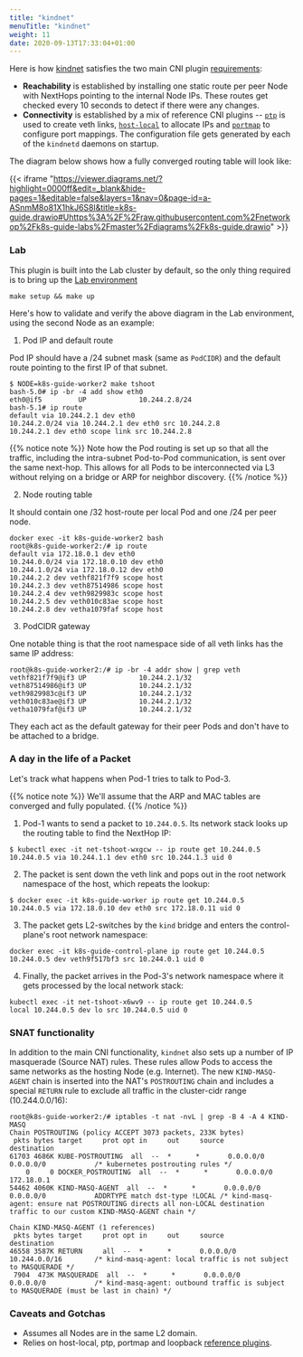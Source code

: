 ```yaml
---
title: "kindnet"
menuTitle: "kindnet"
weight: 11
date: 2020-09-13T17:33:04+01:00
---
```



Here is how [kindnet](https://github.com/aojea/kindnet#kindnet-components) satisfies the two main CNI plugin [requirements](/cni/):

* **Reachability** is established by installing one static route per peer Node with NextHops pointing to the internal Node IPs. These routes get checked every 10 seconds to detect if there were any changes.
* **Connectivity** is established by a mix of reference CNI plugins -- [`ptp`]((https://www.cni.dev/plugins/current/main/ptp/)) is used to create veth links, [`host-local`](https://www.cni.dev/plugins/current/ipam/host-local/) to allocate IPs and [`portmap`](https://www.cni.dev/plugins/current/meta/portmap/) to configure port mappings. The configuration file gets generated by each of the `kindnetd` daemons on startup.

The diagram below shows how a fully converged routing table will look like:


{{< iframe "https://viewer.diagrams.net/?highlight=0000ff&edit=_blank&hide-pages=1&editable=false&layers=1&nav=0&page-id=a-ASnmM8o81X1hkJ6S8l&title=k8s-guide.drawio#Uhttps%3A%2F%2Fraw.githubusercontent.com%2Fnetworkop%2Fk8s-guide-labs%2Fmaster%2Fdiagrams%2Fk8s-guide.drawio" >}}

### Lab 

This plugin is built into the Lab cluster by default, so the only thing required is to bring up the [Lab environment](/lab/)

```
make setup && make up
```

Here's how to validate and verify the above diagram in the Lab environment, using the second Node as an example:

1. Pod IP and default route

Pod IP should have a /24 subnet mask (same as `PodCIDR`) and the default route pointing to the first IP of that subnet.

```
$ NODE=k8s-guide-worker2 make tshoot
bash-5.0# ip -br -4 add show eth0
eth0@if5         UP             10.244.2.8/24 
bash-5.1# ip route
default via 10.244.2.1 dev eth0
10.244.2.0/24 via 10.244.2.1 dev eth0 src 10.244.2.8
10.244.2.1 dev eth0 scope link src 10.244.2.8
```

{{% notice note %}}
Note how the Pod routing is set up so that all the traffic, including the intra-subnet Pod-to-Pod communication, is sent over the same next-hop. This allows for all Pods to be interconnected via L3 without relying on a bridge or ARP for neighbor discovery.
{{% /notice %}}


2. Node routing table

It should contain one /32 host-route per local Pod and one /24 per peer node.

```
docker exec -it k8s-guide-worker2 bash
root@k8s-guide-worker2:/# ip route
default via 172.18.0.1 dev eth0 
10.244.0.0/24 via 172.18.0.10 dev eth0 
10.244.1.0/24 via 172.18.0.12 dev eth0 
10.244.2.2 dev vethf821f7f9 scope host 
10.244.2.3 dev veth87514986 scope host 
10.244.2.4 dev veth9829983c scope host 
10.244.2.5 dev veth010c83ae scope host 
10.244.2.8 dev vetha1079faf scope host 
```

3. PodCIDR gateway

One notable thing is that the root namespace side of all veth links has the same IP address:

```
root@k8s-guide-worker2:/# ip -br -4 addr show | grep veth
vethf821f7f9@if3 UP             10.244.2.1/32 
veth87514986@if3 UP             10.244.2.1/32 
veth9829983c@if3 UP             10.244.2.1/32 
veth010c83ae@if3 UP             10.244.2.1/32 
vetha1079faf@if3 UP             10.244.2.1/32 
```

They each act as the default gateway for their peer Pods and don't have to be attached to a bridge.

### A day in the life of a Packet

Let's track what happens when Pod-1 tries to talk to Pod-3.

{{% notice note %}}
We'll assume that the ARP and MAC tables are converged and fully populated.
{{% /notice %}}

1. Pod-1 wants to send a packet to `10.244.0.5`. Its network stack looks up the routing table to find the NextHop IP:

```
$ kubectl exec -it net-tshoot-wxgcw -- ip route get 10.244.0.5
10.244.0.5 via 10.244.1.1 dev eth0 src 10.244.1.3 uid 0 
```

2. The packet is sent down the veth link and pops out in the root network namespace of the host, which repeats the lookup:

```
$ docker exec -it k8s-guide-worker ip route get 10.244.0.5
10.244.0.5 via 172.18.0.10 dev eth0 src 172.18.0.11 uid 0 
```

3. The packet gets L2-switches by the `kind` bridge and enters the control-plane's root network namespace:

```
docker exec -it k8s-guide-control-plane ip route get 10.244.0.5
10.244.0.5 dev veth9f517bf3 src 10.244.0.1 uid 0 
```

4. Finally, the packet arrives in the Pod-3's network namespace where it gets processed by the local network stack:

```
kubectl exec -it net-tshoot-x6wv9 -- ip route get 10.244.0.5
local 10.244.0.5 dev lo src 10.244.0.5 uid 0 
```

### SNAT functionality

In addition to the main CNI functionality, `kindnet` also sets up a number of IP masquerade (Source NAT) rules. These rules allow Pods to access the same networks as the hosting Node (e.g. Internet). The new `KIND-MASQ-AGENT` chain is inserted into the NAT's `POSTROUTING` chain and includes a special `RETURN` rule to exclude all traffic in the cluster-cidr range (10.244.0.0/16):   

```
root@k8s-guide-worker2:/# iptables -t nat -nvL | grep -B 4 -A 4 KIND-MASQ
Chain POSTROUTING (policy ACCEPT 3073 packets, 233K bytes)
 pkts bytes target     prot opt in     out     source               destination         
61703 4686K KUBE-POSTROUTING  all  --  *      *       0.0.0.0/0            0.0.0.0/0            /* kubernetes postrouting rules */
    0     0 DOCKER_POSTROUTING  all  --  *      *       0.0.0.0/0            172.18.0.1          
54462 4060K KIND-MASQ-AGENT  all  --  *      *       0.0.0.0/0            0.0.0.0/0            ADDRTYPE match dst-type !LOCAL /* kind-masq-agent: ensure nat POSTROUTING directs all non-LOCAL destination traffic to our custom KIND-MASQ-AGENT chain */

Chain KIND-MASQ-AGENT (1 references)
 pkts bytes target     prot opt in     out     source               destination         
46558 3587K RETURN     all  --  *      *       0.0.0.0/0            10.244.0.0/16        /* kind-masq-agent: local traffic is not subject to MASQUERADE */
 7904  473K MASQUERADE  all  --  *      *       0.0.0.0/0            0.0.0.0/0            /* kind-masq-agent: outbound traffic is subject to MASQUERADE (must be last in chain) */
```

### Caveats and Gotchas

* Assumes all Nodes are in the same L2 domain.
* Relies on host-local, ptp, portmap and loopback [reference plugins](https://github.com/containernetworking/plugins#plugins-supplied).